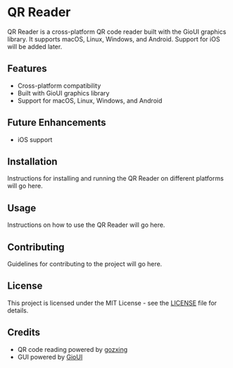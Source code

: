 # QR Reader

QR Reader is a cross-platform QR code reader built with the GioUI graphics library. It supports macOS, Linux, Windows, and Android. Support for iOS will be added later.

## Features
- Cross-platform compatibility
- Built with GioUI graphics library
- Support for macOS, Linux, Windows, and Android

## Future Enhancements
- iOS support

## Installation
Instructions for installing and running the QR Reader on different platforms will go here.

## Usage
Instructions on how to use the QR Reader will go here.

## Contributing
Guidelines for contributing to the project will go here.

## License
This project is licensed under the MIT License - see the [LICENSE](LICENSE) file for details.

## Credits
- QR code reading powered by [gozxing](https://github.com/makiuchi-d/gozxing/qrcode)
- GUI powered by [GioUI](https://gioui.org)
